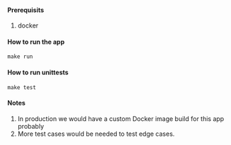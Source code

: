 

#### Prerequisits
1. docker

#### How to run the app
```
make run
```

#### How to run unittests
```
make test
```

#### Notes
1. In production we would have a custom Docker image build for this app probably
2. More test cases would be needed to test edge cases.
